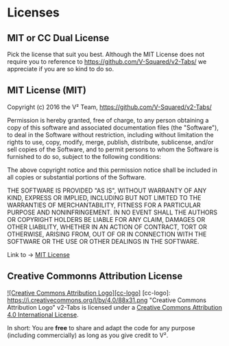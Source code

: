 # Licenses
## MIT or CC Dual License
Pick the license that suit you best. Although the MIT License does not require you to reference to https://github.com/V-Squared/v2-Tabs/ we appreciate if you are so kind to do so.

## MIT License (MIT)

Copyright (c) 2016 the V² Team, https://github.com/V-Squared/v2-Tabs/

Permission is hereby granted, free of charge, to any person obtaining a copy of this software and associated documentation files (the "Software"), to deal in the Software without restriction, including without limitation the rights to use, copy, modify, merge, publish, distribute, sublicense, and/or sell copies of the Software, and to permit persons to whom the Software is furnished to do so, subject to the following conditions:

The above copyright notice and this permission notice shall be included in all copies or substantial portions of the Software.

THE SOFTWARE IS PROVIDED "AS IS", WITHOUT WARRANTY OF ANY KIND, EXPRESS OR IMPLIED, INCLUDING BUT NOT LIMITED TO THE WARRANTIES OF MERCHANTABILITY, FITNESS FOR A PARTICULAR PURPOSE AND NONINFRINGEMENT. IN NO EVENT SHALL THE AUTHORS OR COPYRIGHT HOLDERS BE LIABLE FOR ANY CLAIM, DAMAGES OR OTHER LIABILITY, WHETHER IN AN ACTION OF CONTRACT, TORT OR OTHERWISE, ARISING FROM, OUT OF OR IN CONNECTION WITH THE SOFTWARE OR THE USE OR OTHER DEALINGS IN THE SOFTWARE.


Link to → [MIT License](https://opensource.org/licenses/MIT)

## Creative Commonns Attribution License
[![Creative Commons Attribution Logo][cc-logo]](http://creativecommons.org/licenses/by/4.0)
[cc-logo]: https://i.creativecommons.org/l/by/4.0/88x31.png "Creative Commons Attribution Logo"
v2-Tabs is licensed under a [Creative Commons Attribution 4.0 International License](http://creativecommons.org/licenses/by/4.0/).

In short: You are **free** to share and adapt the code for any purpose (including commercially) as long as you give credit to V².
